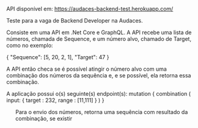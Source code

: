 API disponível em: https://audaces-backend-test.herokuapp.com/

Teste para a vaga de Backend Developer na Audaces.

Consiste em uma API em .Net Core e GraphQL.
A API recebe uma lista de números, chamada de Sequence, e um número alvo, chamado de Target,
como no exemplo:

{
 "Sequence": [5, 20, 2, 1],
 "Target": 47
}

A API então checa se é possível atingir o número alvo com uma combinação dos números da sequência e, e se possível, ela retorna essa combinação.

A aplicação possui o(s) seguinte(s) endpoint(s):
mutation 
{
  combination
  (
    input:
    {
      target : 232,
      range : [11,111]
    }
  )
}
<ul>Para o envio dos números, retorna uma sequência com resultado da combinação, se existir</ul>
 </li>
</ol>